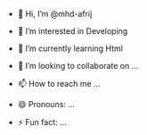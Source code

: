 - 👋 Hi, I’m @mhd-afrij
- 👀 I’m interested in Developing 
- 🌱 I’m currently learning Html

- 💞️ I’m looking to collaborate on ...
- 📫 How to reach me ...
- 😄 Pronouns: ...
- ⚡ Fun fact: ...

<!---
mhd-afrij/mhd-afrij is a ✨ special ✨ repository because its `README.md` (this file) appears on your GitHub profile.
You can click the Preview link to take a look at your changes.
--->
